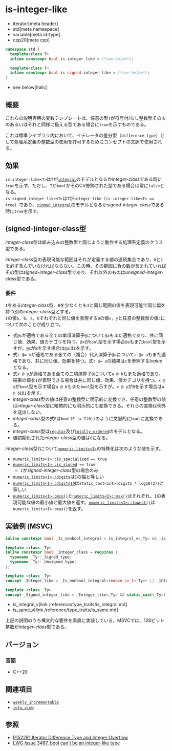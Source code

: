 # is-integer-like
* iterator[meta header]
* std[meta namespace]
* variable[meta id-type]
* cpp20[meta cpp]

```cpp
namespace std {
  template<class T>
  inline constexpr bool is-integer-like = /*see below*/;

  template<class T>
  inline constexpr bool is-signed-integer-like = /*see below*/;
}
```
* see below[italic]

## 概要

これらの説明専用の変数テンプレートは、任意の型`T`が符号付/なし整数型そのものあるいはそれと同様に扱える型である場合に`true`を示すものである。

これは標準ライブラリ内において、イテレータの差分型（`difference_type`）として処理系定義の整数型の使用を許可するためにコンセプトの文脈で使用される。

## 効果

`is-integer-like<T>`は`T`が[`integral`](/reference/concepts/integral.md)のモデルとなるか*integer-class*である時に`true`を示す。ただし、`T`が`bool`かそのCV修飾された型である場合は常に`false`となる。  
`is-signed-integer-like<T>`は`T`が`integer-like`（`is-integer-like<T> == true`）であり、[`signed_integral`](/reference/concepts/signed_integral.md)のモデルとなるか*signed-integer-class*である時に`true`を示す。

## (signed-)integer-class型

*integer-class*型は組み込みの整数型と同じように動作する処理系定義のクラス型である。

*integer-class*型の表現可能な範囲はそれが定義する値の連続集合であり、`0`と`1`を必ず含んでいなければならない。この時、その範囲に負の数が含まれていればその型は*signed-integer-class*型であり、それ以外のものは*unsigned-integer-class*型である。

### 要件

`I`をある*integer-class*型、`B`を少なくとも`I`と同じ範囲の値を表現可能で同じ幅を持つ別の*integer-class*型とする。  
`I`の値`a, b`、`a, b`それぞれと同じ値を表現する`B`の値`x, y`と任意の整数型の値`c`について次のことが成り立つ。

- 式`@x`が適格である全ての単項演算子`@`について`@a`もまた適格であり、共に同じ値、効果、値カテゴリを持つ。`@x`が`bool`型を示す場合`@a`もまた`bool`型を示すが。`@x`が`B`を示す場合は`@a`は`I`を示す。
- 式`c @= x`が適格である全ての（複合）代入演算子`@=`について`c @= a`もまた適格であり、共に同じ値、効果を持つ。式`c @= a`の結果は`c`を参照する*lvalue*となる。
- 式`x @ y`が適格である全ての二項演算子`@`について`a @ b`もまた適格であり、結果の値を`I`が表現できる場合は共に同じ値、効果、値カテゴリを持つ。`x @ y`が`bool`型を示す場合`a @ b`もまた`bool`型を示すが。`x @ y`が`B`を示す場合は`a @ b`は`I`を示す。
- *integer-class*型の値は任意の整数型に明示的に変換でき、任意の整数型の値は*integer-class*型に暗黙的にも明示的にも変換できる。それらの変換は例外を送出しない。
- *integer-class*型の式`E`は`bool(E != I(0))`のように文脈的に`bool`に変換できる。
- *integer-class*型は[`regular`](/reference/concepts/regular.md)及び[`totally_ordered`](/reference/concepts/totally_ordered.md)のモデルとなる。
- 値初期化された*integer-class*型の値は`0`になる。

*integer-class*型`I`について[`numeric_limits<I>`](/reference/limits/numeric_limits.md)の特殊化は次のような値を示す。

- `numeric_limits<I>::is_specialized == true`
- [`numeric_limits<I>::is_signed`](/reference/limits/numeric_limits/is_signed.md)` == true`
    - `I`が*signed-integer-class*型の場合のみ
- [`numeric_limits<I>::digits`](/reference/limits/numeric_limits/digits.md)は`I`の幅と等しい
- [`numeric_limits<I>::digits10`](/reference/limits/numeric_limits/digits10.md)は`static_cast<int>(digits * log10(2))`と等しい
- [`numeric_limits<I>::min()`](/reference/limits/numeric_limits/min.md)と[`numeric_limits<I>::max()`](/reference/limits/numeric_limits/max.md)はそれぞれ、`I`の表現可能な値の最小値と最大値を返す。[`numeric_limits<I>::lowest()`](/reference/limits/numeric_limits/lowest.md)は`numeric_limits<I>::max()`を返す。

## 実装例 (MSVC)

```cpp
inline constexpr bool _Is_nonbool_integral = is_integral_v<_Ty> && !is_same_v<remove_cv_t<_Ty>, bool>;

template <class _Ty>
inline constexpr bool _Integer_class = requires {
  typename _Ty::_Signed_type;
  typename _Ty::_Unsigned_type;
};

template <class _Ty>
concept _Integer_like = _Is_nonbool_integral<remove_cv_t<_Ty>> || _Integer_class<_Ty>;

template <class _Ty>
concept _Signed_integer_like = _Integer_like<_Ty> && static_cast<_Ty>(-1) < static_cast<_Ty>(0);
```
* is_integral_v[link /reference/type_traits/is_integral.md]
* is_same_v[link /reference/type_traits/is_same.md]

上記の説明のうち構文的な要件を素直に実装している。MSVCでは、128ビット整数が*integer-class*型である。

## バージョン
### 言語
- C++20

## 関連項目

- [`weakly_incrementable`](weakly_incrementable.md)
- [`iota_view`](/reference/ranges/iota_view.md)

## 参照

- [P1522R1 Iterator Difference Type and Integer Overflow](http://www.open-std.org/jtc1/sc22/wg21/docs/papers/2019/p1522r1.pdf)
- [LWG Issue 3467. bool can't be an integer-like type](https://cplusplus.github.io/LWG/issue3467)
